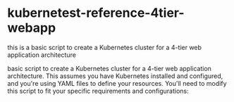 # kubernetest-reference-4tier-webapp
this is a basic script to create a Kubernetes cluster for a 4-tier web application architecture


basic script to create a Kubernetes cluster for a 4-tier web application architecture. This assumes you have Kubernetes installed and configured, and you're using YAML files to define your resources. You'll need to modify this script to fit your specific requirements and configurations: